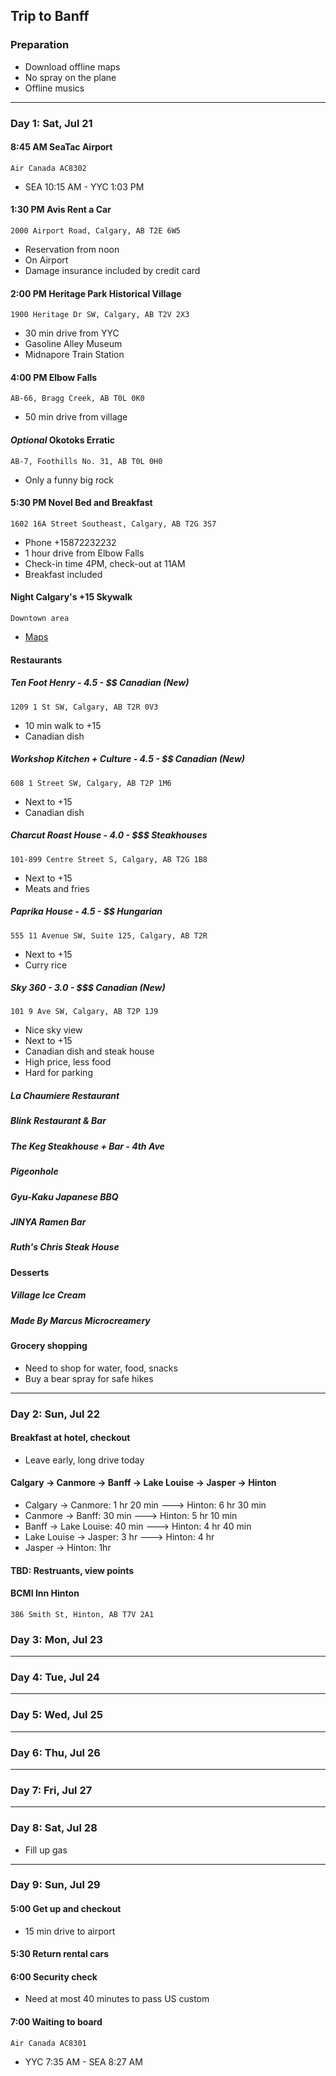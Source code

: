 ## Trip to Banff
### Preparation
* Download offline maps
* No spray on the plane
* Offline musics

----

### Day 1: Sat, Jul 21
#### **8:45 AM** SeaTac Airport
`Air Canada AC8302`
* SEA 10:15 AM - YYC 1:03 PM

#### **1:30 PM** Avis Rent a Car
`2000 Airport Road, Calgary, AB T2E 6W5`
* Reservation from noon
* On Airport
* Damage insurance included by credit card

#### **2:00 PM** Heritage Park Historical Village
`1900 Heritage Dr SW, Calgary, AB T2V 2X3`
* 30 min drive from YYC
* Gasoline Alley Museum
* Midnapore Train Station

#### **4:00 PM** Elbow Falls
`AB-66, Bragg Creek, AB T0L 0K0`
* 50 min drive from village

#### *Optional* Okotoks Erratic
`AB-7, Foothills No. 31, AB T0L 0H0`
* Only a funny big rock

#### **5:30 PM** Novel Bed and Breakfast
`1602 16A Street Southeast, Calgary, AB T2G 3S7`
* Phone +15872232232
* 1 hour drive from Elbow Falls
* Check-in time 4PM, check-out at 11AM
* Breakfast included

#### **Night** Calgary's +15 Skywalk
`Downtown area`
* [Maps](http://www.calgary.ca/Transportation/Roads/Documents/Road-Maintenance/Plus-15-Skywalk-network-map.pdf)

#### Restaurants
##### Ten Foot Henry - 4.5 - $$ Canadian (New)
`1209 1 St SW, Calgary, AB T2R 0V3`
* 10 min walk to +15
* Canadian dish

##### Workshop Kitchen + Culture - 4.5 - $$ Canadian (New)
`608 1 Street SW, Calgary, AB T2P 1M6`
* Next to +15
* Canadian dish

##### Charcut Roast House - 4.0 - $$$ Steakhouses
`101-899 Centre Street S, Calgary, AB T2G 1B8`
* Next to +15
* Meats and fries

##### Paprika House - 4.5 - $$ Hungarian
`555 11 Avenue SW, Suite 125, Calgary, AB T2R`
* Next to +15
* Curry rice

##### Sky 360 - 3.0 - $$$ Canadian (New)
`101 9 Ave SW, Calgary, AB T2P 1J9`
* Nice sky view
* Next to +15
* Canadian dish and steak house
* High price, less food
* Hard for parking

##### La Chaumiere Restaurant
##### Blink Restaurant & Bar
##### The Keg Steakhouse + Bar - 4th Ave
##### Pigeonhole
##### Gyu-Kaku Japanese BBQ
##### JINYA Ramen Bar
##### Ruth's Chris Steak House

#### Desserts
##### Village Ice Cream
##### Made By Marcus Microcreamery

#### Grocery shopping
* Need to shop for water, food, snacks
* Buy a bear spray for safe hikes
----

### Day 2: Sun, Jul 22
#### Breakfast at hotel, checkout
* Leave early, long drive today

#### Calgary -> Canmore -> Banff -> Lake Louise -> Jasper -> Hinton
* Calgary -> Canmore: 1 hr 20 min ---> Hinton: 6 hr 30 min
* Canmore -> Banff: 30 min ---> Hinton: 5 hr 10 min
* Banff -> Lake Louise: 40 min ---> Hinton: 4 hr 40 min 
* Lake Louise -> Jasper: 3 hr ---> Hinton: 4 hr
* Jasper -> Hinton: 1hr

#### TBD: Restruants, view points

#### BCMI Inn Hinton
`386 Smith St, Hinton, AB T7V 2A1`

### Day 3: Mon, Jul 23
----

### Day 4: Tue, Jul 24
----

### Day 5: Wed, Jul 25
----

### Day 6: Thu, Jul 26
----

### Day 7: Fri, Jul 27
----

### Day 8: Sat, Jul 28
* Fill up gas
----

### Day 9: Sun, Jul 29
#### **5:00** Get up and checkout
* 15 min drive to airport

#### **5:30** Return rental cars

#### **6:00** Security check
* Need at most 40 minutes to pass US custom

#### **7:00** Waiting to board
`Air Canada AC8301`
* YYC 7:35 AM - SEA 8:27 AM

